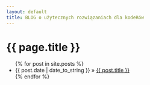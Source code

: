 ```yaml
---
layout: default
title: BLOG o użytecznych rozwiązaniach dla kodeRów
---
```

<h1>{{ page.title }}</h1>
<ul class="posts">
  {% for post in site.posts %}
    <li><span>{{ post.date | date_to_string }}</span> » <a href="{{ post.url }}" title="{{ post.title }}">{{ post.title }}</a></li>
  {% endfor %}
</ul>
